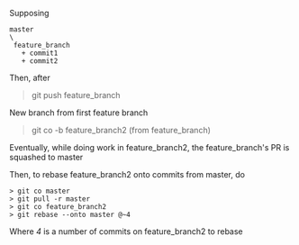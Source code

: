 Supposing

```
master
\
 feature_branch
   + commit1
   + commit2
```

Then, after
> git push feature_branch

New branch from first feature branch
> git co -b feature_branch2 (from feature_branch)

Eventually, while doing work in feature_branch2, the feature_branch's PR is squashed to master

Then, to rebase feature_branch2 onto commits from master, do
```
> git co master
> git pull -r master
> git co feature_branch2
> git rebase --onto master @~4
```

Where *4* is a number of commits on feature_branch2 to rebase




  
